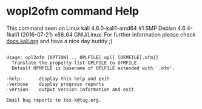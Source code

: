 # wopl2ofm command Help
 
 This command seen on Linux kali 4.6.0-kali1-amd64 #1 SMP Debian 4.6.4-1kali1 (2016-07-21) x86_64 GNU/Linux. For further information please check [docs.kali.org](docs.kali.org) and have a nice day buddy ;) 

~~~

Usage: opl2ofm [OPTION]... OPLFILE[.opl] [OFMFILE[.ofm]]
  Translate the property list OPLFILE to OFMFILE.
  Default OFMFILE is basename of OPLFILE extended with `.ofm'.

-help       display this help and exit
-verbose    display progress reports
-version    output version information and exit

Email bug reports to tex-k@tug.org.

~~~
